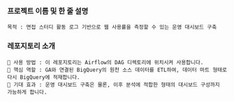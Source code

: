 ### 프로젝트 이름 및 한 줄 설명
```
목적 : 면접 스터디 활동 로그 기반으로 웹 사용률을 측정할 수 있는 운영 대시보드 구축
```

### 레포지토리 소개
```
📌 사용 방법 : 이 레포지토리는 Airflow의 DAG 디렉토리에 위치시켜 사용합니다.  
🔧 핵심 역할 : GA와 연결된 BigQuery의 원천 소스 데이터를 ETL하여, 데이터 마트 형태로 다시 BigQuery에 적재합니다.  
🎯 기대 효과 : 운영 대시보드 구축은 물론, 이후 분석에 적합한 형태의 대시보드 구성까지 가능하게 합니다.
```

### 

